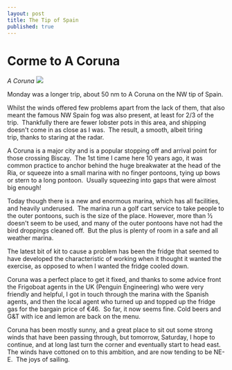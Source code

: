 ```yaml
---
layout: post
title: The Tip of Spain
published: true
---
```


# Corme to A Coruna

*A Coruna* ![]({{site.baseurl}}/assets/img_1135_scale.jpg)

Monday was a longer trip, about 50 nm to A Coruna on the NW tip of Spain.

Whilst the winds offered few problems apart from the lack of them, that also meant the famous NW Spain fog was also present, at least for 2/3 of the trip.  Thankfully there are fewer lobster pots in this area, and shipping doesn't come in as close as I was.  The result, a smooth, albeit tiring trip, thanks to staring at the radar.

A Coruna is a major city and is a popular stopping off and arrival point for those crossing Biscay.  The 1st time I came here 10 years ago, it was common practice to anchor behind the huge breakwater at the head of the Ria, or squeeze into a small marina with no finger pontoons, tying up bows or stern to a long pontoon.  Usually squeezing into gaps that were almost big enough!

Today though there is a new and enormous marina, which has all facilities, and heavily underused.  The marina run a golf cart service to take people to the outer pontoons, such is the size of the place. However, more than ½ doesn't seem to be used, and many of the outer pontoons have not had the bird droppings cleaned off.  But the plus is plenty of room in a safe and all weather marina.

The latest bit of kit to cause a problem has been the fridge that seemed to have developed the characteristic of working when it thought it wanted the exercise, as opposed to when I wanted the fridge cooled down.

Coruna was a perfect place to get it fixed, and thanks to some advice front the Frigoboat agents in the UK (Penguin Engineering) who were very friendly and helpful, I got in touch through the marina with the Spanish agents, and then the local agent who turned up and topped up the fridge gas for the bargain price of €46.  So far, it now seems fine. Cold beers and G&T with ice and lemon are back on the menu.

Coruna has been mostly sunny, and a great place to sit out some strong winds that have been passing through, but tomorrow, Saturday, I hope to continue, and at long last turn the corner and eventually start to head east.  The winds have cottoned on to this ambition, and are now tending to be NE-E.  The joys of sailing.
